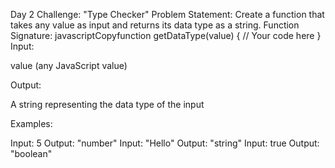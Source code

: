 Day 2 Challenge: "Type Checker"
Problem Statement:
Create a function that takes any value as input and returns its data type as a string.
Function Signature:
javascriptCopyfunction getDataType(value) {
  // Your code here
}
Input:

value (any JavaScript value)

Output:

A string representing the data type of the input

Examples:

Input: 5
Output: "number"
Input: "Hello"
Output: "string"
Input: true
Output: "boolean"